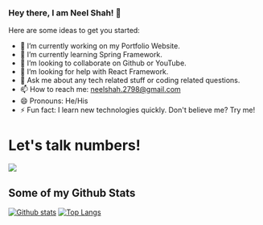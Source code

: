 ### Hey there, I am Neel Shah! 👋

<!--
**ineelshah/ineelshah** is a ✨ _special_ ✨ repository because its `README.md` (this file) appears on your GitHub profile.
-->

Here are some ideas to get you started:

- 🔭 I’m currently working on my Portfolio Website.
- 🌱 I’m currently learning Spring Framework.
- 👯 I’m looking to collaborate on Github or YouTube.
- 🤔 I’m looking for help with React Framework.
- 💬 Ask me about any tech related stuff or coding related questions.
- 📫 How to reach me: neelshah.2798@gmail.com
- 😄 Pronouns: He/His
- ⚡ Fun fact: I learn new technologies quickly. Don't believe me? Try me!

# Let's talk numbers!
![](https://komarev.com/ghpvc/?username=your-github-username&label=PROFILE+VIEWS)


## Some of my Github Stats

[![Github stats](https://github-readme-stats.vercel.app/api?username=ineelshah&show_icons=true&include_all_commits=true)](https://github.com/ineelshah/github-readme-stats)
[![Top Langs](https://github-readme-stats.vercel.app/api/top-langs/?username=ineelshah&layout=compact)](https://github.com/ineelshah/github-readme-stats)
